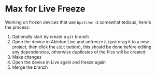 # Max for Live Freeze

Working on frozen devices that use `bpatcher` is somewhat tedious, here's the process:

1. Optionally start by create a `git` branch
2. Open the device in Ableton Live and unfreeze it (just drag it to a new project, then click the `Edit` button), this should be done before editing any dependencies, otherwise duplicates of the files will be created.
3. Make changes
4. Open the device in Live again and freeze again
5. Merge the branch
